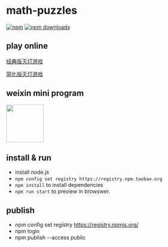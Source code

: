# math-puzzles

[![npm](https://img.shields.io/npm/v/@mathedu4all/math-puzzles.svg)](https://www.npmjs.com/package/@mathedu4all/math-puzzles)
[![npm downloads](https://img.shields.io/npm/dt/@mathedu4all/math-puzzles.svg?maxAge=2592000)](https://www.npmtrends.com/@mathedu4all/math-puzzles)


## play online

[经典版灭灯游戏](https://qa.mathcrowd.cn/puzzles/collections/lights_out_classical?difficulty=E)

[简化版灭灯游戏](https://qa.mathcrowd.cn/puzzles/collections/lights_out_simplified?difficulty=N)

## weixin mini program

<img src="https://docs.mathcrowd.cn/_images/qr2.jpg" width=100/>


## install & run

* install node.js
* `npm config set registry https://registry.npm.taobao.org`
* `npm install` to install dependencies
* `npm run start` to preview in browswer.

## publish

* npm config set registry https://registry.npmjs.org/
* npm login
* npm publish --access public
